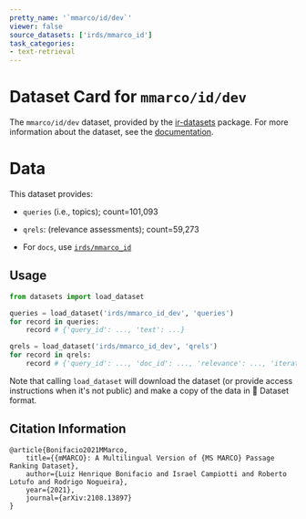 ```yaml
---
pretty_name: '`mmarco/id/dev`'
viewer: false
source_datasets: ['irds/mmarco_id']
task_categories:
- text-retrieval
---
```


# Dataset Card for `mmarco/id/dev`

The `mmarco/id/dev` dataset, provided by the [ir-datasets](https://ir-datasets.com/) package.
For more information about the dataset, see the [documentation](https://ir-datasets.com/mmarco#mmarco/id/dev).

# Data

This dataset provides:
 - `queries` (i.e., topics); count=101,093
 - `qrels`: (relevance assessments); count=59,273

 - For `docs`, use [`irds/mmarco_id`](https://huggingface.co/datasets/irds/mmarco_id)

## Usage

```python
from datasets import load_dataset

queries = load_dataset('irds/mmarco_id_dev', 'queries')
for record in queries:
    record # {'query_id': ..., 'text': ...}

qrels = load_dataset('irds/mmarco_id_dev', 'qrels')
for record in qrels:
    record # {'query_id': ..., 'doc_id': ..., 'relevance': ..., 'iteration': ...}

```

Note that calling `load_dataset` will download the dataset (or provide access instructions when it's not public) and make a copy of the
data in 🤗 Dataset format.

## Citation Information

```
@article{Bonifacio2021MMarco,
    title={{mMARCO}: A Multilingual Version of {MS MARCO} Passage Ranking Dataset},
    author={Luiz Henrique Bonifacio and Israel Campiotti and Roberto Lotufo and Rodrigo Nogueira},
    year={2021},
    journal={arXiv:2108.13897}
}
```
